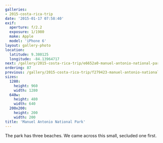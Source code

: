 ```yaml
---
galleries:
- 2015-costa-rica-trip
date: '2015-01-17 07:58:40'
exif:
  aperture: f/2.2
  exposure: 1/1980
  make: Apple
  model: 'iPhone 6'
layout: gallery-photo
location:
  latitude: 9.380125
  longitude: -84.13964717
next: /gallery/2015-costa-rica-trip/e6652a0-manuel-antonio-national-park
ordering: 87
previous: /gallery/2015-costa-rica-trip/f279423-manuel-antonio-national-park
sizes:
  1280:
    height: 960
    width: 1280
  640w:
    height: 480
    width: 640
  200x200:
    height: 200
    width: 200
title: 'Manuel Antonio National Park'
---
```


The park has three beaches. We came across this small, secluded one first.
